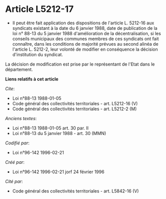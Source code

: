 # Article L5212-17

- Il peut être fait application des dispositions de l'article L. 5212-16 aux syndicats existant à la date du 6 janvier 1988,
date de publication de la loi n° 88-13 du 5 janvier 1988 d'amélioration de la décentralisation, si les conseils municipaux
des communes membres de ces syndicats ont fait connaître, dans les conditions de majorité prévues au second alinéa de
l'article L. 5212-2, leur volonté de modifier en conséquence la décision d'institution du syndicat.

La décision de modification est prise par le représentant de l'Etat dans le département.

**Liens relatifs à cet article**

_Cite_:

  - Loi n°88-13 1988-01-05
  - Code général des collectivités territoriales - art. L5212-16 (V)
  - Code général des collectivités territoriales - art. L5212-2 (M)

_Anciens textes_:

  - Loi n°88-13 1988-01-05 art. 30 par. II
  - Loi n°88-13 du 5 janvier 1988 - art. 30 (MMN)

_Codifié par_:

  - Loi n°96-142 1996-02-21

_Créé par_:

  - Loi n°96-142 1996-02-21 jorf 24 février 1996

_Cité par_:

  - Code général des collectivités territoriales - art. L5842-16 (V)
